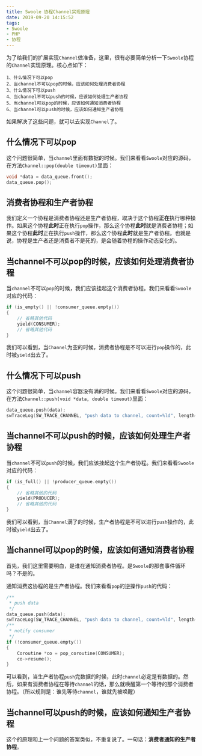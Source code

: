 ```yaml
---
title: Swoole 协程Channel实现原理
date: 2019-09-20 14:15:52
tags:
- Swoole
- PHP
- 协程
---
```


为了给我们的扩展实现`Channel`做准备，这里，很有必要简单分析一下`Swoole`协程的`Channel`实现原理。核心点如下：

```shell
1、什么情况下可以pop
2、当channel不可以pop的时候，应该如何处理消费者协程
3、什么情况下可以push
4、当channel不可以push的时候，应该如何处理生产者协程
5、当channel可以pop的时候，应该如何通知消费者协程
6、当channel可以push的时候，应该如何通知生产者协程
```

如果解决了这些问题，就可以去实现`Channel`了。

## 什么情况下可以pop

这个问题很简单，当`channel`里面有数据的时候。我们来看看`Swoole`对应的源码，在方法`Channel::pop(double timeout)`里面：

```cpp
void *data = data_queue.front();
data_queue.pop();
```

## 消费者协程和生产者协程

我们定义一个协程是消费者协程还是生产者协程，取决于这个协程**正在**执行哪种操作。如果这个协程**此时**正在执行`pop`操作，那么这个协程**此时**就是消费者协程；如果这个协程**此时**正在执行`push`操作，那么这个协程**此时**就是生产者协程。也就是说，协程是生产者还是消费者不是死的，是会随着协程的操作动态变化的。

## 当channel不可以pop的时候，应该如何处理消费者协程

当`channel`不可以`pop`的时候，我们应该挂起这个消费者协程。我们来看看`Swoole`对应的代码：

```c++
if (is_empty() || !consumer_queue.empty())
{
    // 省略其他代码
    yield(CONSUMER);
    // 省略其他代码
}
```

我们可以看到，当`Channel`为空的时候，消费者协程是不可以进行`pop`操作的，此时被`yield`出去了。

## 什么情况下可以push

这个问题很简单，当`channel`容器没有满的时候。我们来看看`Swoole`对应的源码，在方法`Channel::push(void *data, double timeout)`里面：

```cpp
data_queue.push(data);
swTraceLog(SW_TRACE_CHANNEL, "push data to channel, count=%ld", length());
```

## 当channel不可以push的时候，应该如何处理生产者协程

当`channel`不可以`push`的时候，我们应该挂起这个生产者协程。我们来看看`Swoole`对应的代码：

```c++
if (is_full() || !producer_queue.empty())
{
    // 省略其他的代码
    yield(PRODUCER);
    // 省略其他的代码
}
```

我们可以看到，当`Channel`满了的时候，生产者协程是不可以进行`push`操作的，此时被`yield`出去了。

## 当channel可以pop的时候，应该如何通知消费者协程

首先，我们这里需要明白，是谁在通知消费者协程。是`Swoole`的那套事件循环吗？不是的。

通知消费这协程的是生产者协程。我们来看看`pop`的逆操作`push`的代码：

```cpp
/**
 * push data
 */
data_queue.push(data);
swTraceLog(SW_TRACE_CHANNEL, "push data to channel, count=%ld", length());
/**
 * notify consumer
 */
if (!consumer_queue.empty())
{
    Coroutine *co = pop_coroutine(CONSUMER);
    co->resume();
}
```

可以看到，当生产者协程`push`完数据的时候，此时`channel`必定是有数据的。然后，如果有消费者协程在等待`channel`的话，那么就唤醒第一个等待的那个消费者协程。（所以规则是：谁先等待`channel`，谁就先被唤醒）

## 当channel可以push的时候，应该如何通知生产者协程

这个的原理和上一个问题的答案类似，不重复说了。一句话：**消费者通知的生产者协程**。
